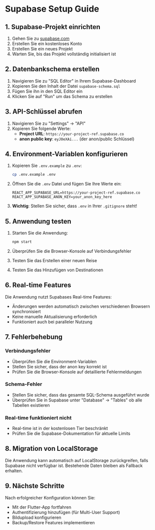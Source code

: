 # Supabase Setup Guide

## 1. Supabase-Projekt einrichten

1. Gehen Sie zu [supabase.com](https://supabase.com)
2. Erstellen Sie ein kostenloses Konto
3. Erstellen Sie ein neues Projekt
4. Warten Sie, bis das Projekt vollständig initialisiert ist

## 2. Datenbankschema erstellen

1. Navigieren Sie zu "SQL Editor" in Ihrem Supabase-Dashboard
2. Kopieren Sie den Inhalt der Datei `supabase-schema.sql`
3. Fügen Sie ihn in den SQL Editor ein
4. Klicken Sie auf "Run" um das Schema zu erstellen

## 3. API-Schlüssel abrufen

1. Navigieren Sie zu "Settings" → "API"
2. Kopieren Sie folgende Werte:
   - **Project URL**: `https://your-project-ref.supabase.co`
   - **anon public key**: `eyJ0eXAi...` (der anon/public Schlüssel)

## 4. Environment-Variablen konfigurieren

1. Kopieren Sie `.env.example` zu `.env`:
   ```bash
   cp .env.example .env
   ```

2. Öffnen Sie die `.env` Datei und fügen Sie Ihre Werte ein:
   ```
   REACT_APP_SUPABASE_URL=https://your-project-ref.supabase.co
   REACT_APP_SUPABASE_ANON_KEY=your_anon_key_here
   ```

3. **Wichtig**: Stellen Sie sicher, dass `.env` in Ihrer `.gitignore` steht!

## 5. Anwendung testen

1. Starten Sie die Anwendung:
   ```bash
   npm start
   ```

2. Überprüfen Sie die Browser-Konsole auf Verbindungsfehler
3. Testen Sie das Erstellen einer neuen Reise
4. Testen Sie das Hinzufügen von Destinationen

## 6. Real-time Features

Die Anwendung nutzt Supabases Real-time Features:
- Änderungen werden automatisch zwischen verschiedenen Browsern synchronisiert
- Keine manuelle Aktualisierung erforderlich
- Funktioniert auch bei paralleler Nutzung

## 7. Fehlerbehebung

### Verbindungsfehler
- Überprüfen Sie die Environment-Variablen
- Stellen Sie sicher, dass der anon key korrekt ist
- Prüfen Sie die Browser-Konsole auf detaillierte Fehlermeldungen

### Schema-Fehler
- Stellen Sie sicher, dass das gesamte SQL-Schema ausgeführt wurde
- Überprüfen Sie in Supabase unter "Database" → "Tables" ob alle Tabellen existieren

### Real-time funktioniert nicht
- Real-time ist in der kostenlosen Tier beschränkt
- Prüfen Sie die Supabase-Dokumentation für aktuelle Limits

## 8. Migration von LocalStorage

Die Anwendung kann automatisch auf LocalStorage zurückgreifen, falls Supabase nicht verfügbar ist. Bestehende Daten bleiben als Fallback erhalten.

## 9. Nächste Schritte

Nach erfolgreicher Konfiguration können Sie:
- Mit der Flutter-App fortfahren
- Authentifizierung hinzufügen (für Multi-User Support)
- Bildupload konfigurieren
- Backup/Restore Features implementieren
